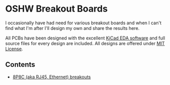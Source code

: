 # OSHW Breakout Boards

I occasionally have had need for various breakout boards and when I can't find what I'm after I'll design my own and share the results here.

All PCBs have been designed with the excellent [KiCad EDA software](http://kicad.org/) and full source files for every design are included.  All designs are offered under [MIT License](LICENSE).

## Contents

* [8P8C (aka RJ45, Ethernet) breakouts](8P8C)
